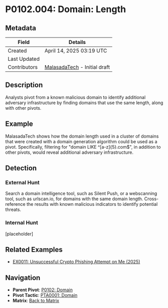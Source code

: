 # P0102.004: Domain: Length

## Metadata
| Field          | Details                                      |
|----------------|----------------------------------------------|
| Created        | April 14, 2025 03:19 UTC                    |
| Last Updated   |                     |
| Contributors   | [MalasadaTech](../contributors.md#malasadatech) - Initial draft |

## Description
Analysts pivot from a known malicious domain to identify additional adversary infrastructure by finding domains that use the same length, along with other pivots.

## Example
MalasadaTech shows how the domain length used in a cluster of domains that were created with a domain generation algorithm could be used as a pivot. Specifically, filtering for "domain LIKE ^[a-z]{5}\.com$", in addition to other pivots, would reveal additional adversary infrastructure.

## Detection

### External Hunt
Search a domain intelligence tool, such as Silent Push, or a webscanning tool, such as urlscan.io, for domains with the same domain length. Cross-reference the results with known malicious indicators to identify potential threats.

### Internal Hunt
[placeholder]

## Related Examples
- [EX0011: Unsuccessful Crypto Phishing Attempt on Me (2025)](../examples/EX0011.md)

## Navigation
- **Parent Pivot**: [P0102: Domain](P0102.md)
- **Pivot Tactic**: [PTA0001: Domain](../pivot-tactics/PTA0001/main.md)
- **Matrix**: [Back to Matrix](../matrix.md)
